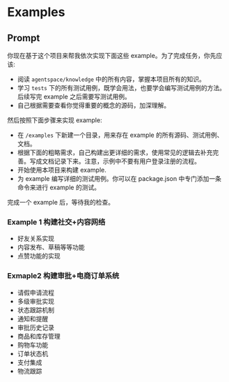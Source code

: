 # Examples

## Prompt

你现在基于这个项目来帮我依次实现下面这些 example。为了完成任务，你先应该:
- 阅读 `agentspace/knowledge` 中的所有内容，掌握本项目所有的知识。
- 学习 `tests` 下的所有测试用例，既学会用法，也要学会编写测试用例的方法。后续写完 example 之后需要写测试用例。
- 自己根据需要查看你觉得重要的概念的源码，加深理解。

然后按照下面步骤来实现 example:
- 在 `/examples` 下新建一个目录，用来存在 example 的所有源码、测试用例、文档。
- 根据下面的粗略需求，自己构建出更详细的需求，使用常见的逻辑去补充完善。写成文档记录下来。注意，示例中不要有用户登录注册的流程。
- 开始使用本项目来构建 example.
- 为 example 编写详细的测试用例。你可以在 package.json 中专门添加一条命令来进行 example 的测试。

完成一个 example 后，等待我的检查。



### Example 1 构建社交+内容网络
  - 好友关系实现
  - 内容发布、草稿等等功能
  - 点赞功能的实现


### Exmaple2 构建审批+电商订单系统
  - 请假申请流程
  - 多级审批实现
  - 状态跟踪机制
  - 通知和提醒
  - 审批历史记录
  - 商品和库存管理
  - 购物车功能
  - 订单状态机
  - 支付集成
  - 物流跟踪